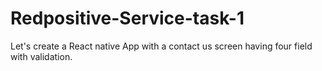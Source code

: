 # Redpositive-Service-task-1
Let's create a React native App with a contact us screen having four field with validation.
